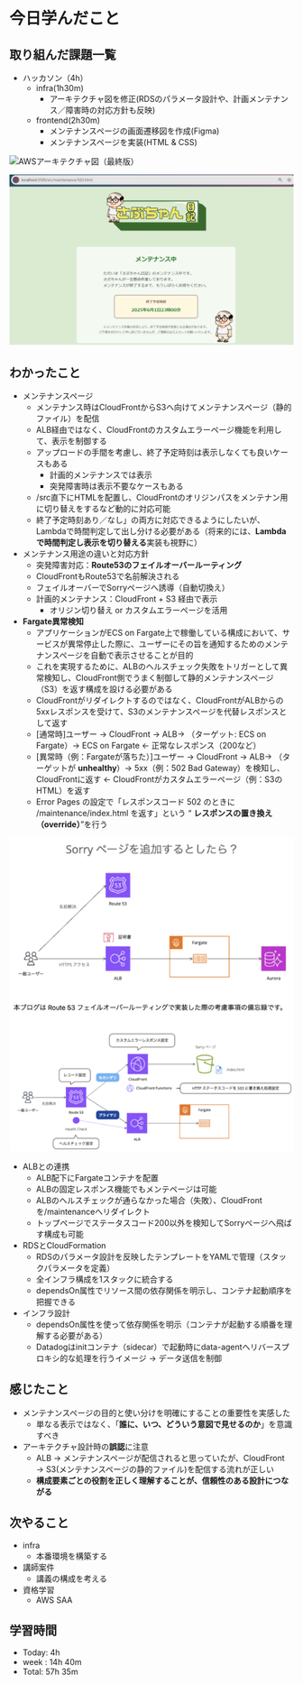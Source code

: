 # 今日学んだこと

## 取り組んだ課題一覧
- ハッカソン（4h）
    - infra(1h30m)
         - アーキテクチャ図を修正(RDSのパラメータ設計や、計画メンテナンス／障害時の対応方針も反映)
    - frontend(2h30m)
         - メンテナンスページの画面遷移図を作成(Figma)
         - メンテナンスページを実装(HTML & CSS)

![AWSアーキテクチャ図（最終版）](/img/20250502-aws-architecturediagram.png)

![さぶちゃん日記 メンテナンスページ](/img/20250502-saburo-maintenance.png)

## わかったこと
- メンテナンスページ
    - メンテナンス時はCloudFrontからS3へ向けてメンテナンスページ（静的ファイル）を配信
    - ALB経由ではなく、CloudFrontのカスタムエラーページ機能を利用して、表示を制御する
    - アップロードの手間を考慮し、終了予定時刻は表示しなくても良いケースもある
         - 計画的メンテナンスでは表示
         - 突発障害時は表示不要なケースもある
    - /src直下にHTMLを配置し、CloudFrontのオリジンパスをメンテナン用に切り替えをするなど動的に対応可能
    - 終了予定時刻あり／なし」の両方に対応できるようにしたいが、Lambdaで時間判定して出し分ける必要がある（将来的には、**Lambdaで時間判定し表示を切り替える**実装も視野に）
- メンテナンス用途の違いと対応方針
    - 突発障害対応：**Route53のフェイルオーバールーティング**
    - CloudFrontもRoute53で名前解決される
    - フェイルオーバーでSorryページへ誘導（自動切換え）
    - 計画的メンテナンス：CloudFront + S3 経由で表示
         - オリジン切り替え or カスタムエラーページを活用
- **Fargate異常検知**
    - アプリケーションがECS on Fargate上で稼働している構成において、サービスが異常停止した際に、ユーザーにその旨を通知するためのメンテナンスページを自動で表示させることが目的
    - これを実現するために、ALBのヘルスチェック失敗をトリガーとして異常検知し、CloudFront側でうまく制御して静的メンテナンスページ（S3）を返す構成を設ける必要がある
    - CloudFrontがリダイレクトするのではなく、CloudFrontがALBからの5xxレスポンスを受けて、S3のメンテナンスページを代替レスポンスとして返す
    - [通常時]ユーザー → CloudFront → ALB→ （ターゲット: ECS on Fargate）→ ECS on Fargate ← 正常なレスポンス（200など）
    - [異常時（例：Fargateが落ちた）]ユーザー → CloudFront → ALB→ （ターゲットが **unhealthy**）→ 5xx（例：502 Bad Gateway）を検知し、CloudFrontに返す ← CloudFrontがカスタムエラーページ（例：S3のHTML）を返す
    - Error Pages の設定で「レスポンスコード 502 のときに /maintenance/index.html を返す」という “  **レスポンスの置き換え（override）**”を行う

![Route53のフェイルオーバールーティング](/img/20250502.png)

- ALBとの連携
    - ALB配下にFargateコンテナを配置
    - ALBの固定レスポンス機能でもメンテページは可能
    - ALBのヘルスチェックが通らなかった場合（失敗）、CloudFrontを/maintenanceへリダイレクト
    - トップページでステータスコード200以外を検知してSorryページへ飛ばす構成も可能
- RDSとCloudFormation
    - RDSのパラメータ設計を反映したテンプレートをYAMLで管理（スタックパラメータを定義）
    - 全インフラ構成を1スタックに統合する
    - dependsOn属性でリソース間の依存関係を明示し、コンテナ起動順序を把握できる
- インフラ設計
    - dependsOn属性を使って依存関係を明示（コンテナが起動する順番を理解する必要がある）
    - Datadogはinitコンテナ（sidecar）で起動時にdata-agentへリバースプロキシ的な処理を行うイメージ → データ送信を制御

## 感じたこと
- メンテナンスページの目的と使い分けを明確にすることの重要性を実感した
    - 単なる表示ではなく、「**誰に、いつ、どういう意図で見せるのか**」を意識すべき
- アーキテクチャ設計時の**誤認**に注意
   - ALB → メンテナンスページが配信されると思っていたが、CloudFront → S3(メンテナンスページの静的ファイル)を配信する流れが正しい
   - **構成要素ごとの役割を正しく理解することが、信頼性のある設計につながる**

## 次やること
- infra
    - 本番環境を構築する
- 講師案件
    - 講義の構成を考える
- 資格学習
    - AWS SAA

## 学習時間
- Today: 4h
- week : 14h 40m
- Total: 57h 35m